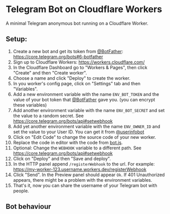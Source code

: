 # Telegram Bot on Cloudflare Workers

A minimal Telegram anonymous bot running on a Cloudflare Worker.

## Setup:

1. Create a new bot and get its token from [@BotFather](https://t.me/botfather): https://core.telegram.org/bots#6-botfather
2. Sign up to Cloudflare Workers: https://workers.cloudflare.com/
3. In the Cloudflare Dashboard go to "Workers & Pages", then click "Create" and then "Create worker".
4. Choose a name and click "Deploy" to create the worker.
5. In you worker's config page, click on "Settings" tab and then "Variables".
6. Add a new environment variable with the name `ENV_BOT_TOKEN` and the value of your bot token that [@BotFather](https://t.me/botfather) gave you. (you can encrypt these variables)
7. Add another environment variable with the name `ENV_BOT_SECRET` and set the value to a random secret. See https://core.telegram.org/bots/api#setwebhook
8. Add yet another environment variable with the name `ENV_OWNER_ID` and set the value to your User ID. You can get it from [@userinfobot](https://t.me/userinfobot)
9. Click on "Edit Code" to change the source code of your new worker.
10. Replace the code in editor with the code from [bot.js](bot.js).
11. Optional: Change the `WEBHOOK` variable to a different path. See https://core.telegram.org/bots/api#setwebhook
12. Click on "Deploy" and then "Save and deploy".
13. In the HTTP panel append `/registerWebhook` to the url. For example: https://my-worker-123.username.workers.dev/registerWebhook
14. Click "Send". In the Preview panel should appear `Ok`. If 401 Unauthorized appears, there might be a problem with the environment variables.
15. That's it, now you can share the username of your Telegram bot with people.

## Bot behaviour
